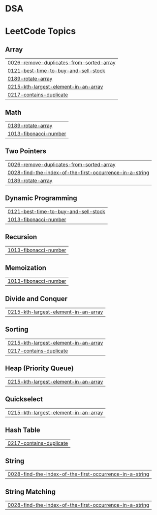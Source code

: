 # DSA
<!---LeetCode Topics Start-->
# LeetCode Topics
## Array
|  |
| ------- |
| [0026-remove-duplicates-from-sorted-array](https://github.com/RANJAN1602/DSA/tree/master/0026-remove-duplicates-from-sorted-array) |
| [0121-best-time-to-buy-and-sell-stock](https://github.com/RANJAN1602/DSA/tree/master/0121-best-time-to-buy-and-sell-stock) |
| [0189-rotate-array](https://github.com/RANJAN1602/DSA/tree/master/0189-rotate-array) |
| [0215-kth-largest-element-in-an-array](https://github.com/RANJAN1602/DSA/tree/master/0215-kth-largest-element-in-an-array) |
| [0217-contains-duplicate](https://github.com/RANJAN1602/DSA/tree/master/0217-contains-duplicate) |
## Math
|  |
| ------- |
| [0189-rotate-array](https://github.com/RANJAN1602/DSA/tree/master/0189-rotate-array) |
| [1013-fibonacci-number](https://github.com/RANJAN1602/DSA/tree/master/1013-fibonacci-number) |
## Two Pointers
|  |
| ------- |
| [0026-remove-duplicates-from-sorted-array](https://github.com/RANJAN1602/DSA/tree/master/0026-remove-duplicates-from-sorted-array) |
| [0028-find-the-index-of-the-first-occurrence-in-a-string](https://github.com/RANJAN1602/DSA/tree/master/0028-find-the-index-of-the-first-occurrence-in-a-string) |
| [0189-rotate-array](https://github.com/RANJAN1602/DSA/tree/master/0189-rotate-array) |
## Dynamic Programming
|  |
| ------- |
| [0121-best-time-to-buy-and-sell-stock](https://github.com/RANJAN1602/DSA/tree/master/0121-best-time-to-buy-and-sell-stock) |
| [1013-fibonacci-number](https://github.com/RANJAN1602/DSA/tree/master/1013-fibonacci-number) |
## Recursion
|  |
| ------- |
| [1013-fibonacci-number](https://github.com/RANJAN1602/DSA/tree/master/1013-fibonacci-number) |
## Memoization
|  |
| ------- |
| [1013-fibonacci-number](https://github.com/RANJAN1602/DSA/tree/master/1013-fibonacci-number) |
## Divide and Conquer
|  |
| ------- |
| [0215-kth-largest-element-in-an-array](https://github.com/RANJAN1602/DSA/tree/master/0215-kth-largest-element-in-an-array) |
## Sorting
|  |
| ------- |
| [0215-kth-largest-element-in-an-array](https://github.com/RANJAN1602/DSA/tree/master/0215-kth-largest-element-in-an-array) |
| [0217-contains-duplicate](https://github.com/RANJAN1602/DSA/tree/master/0217-contains-duplicate) |
## Heap (Priority Queue)
|  |
| ------- |
| [0215-kth-largest-element-in-an-array](https://github.com/RANJAN1602/DSA/tree/master/0215-kth-largest-element-in-an-array) |
## Quickselect
|  |
| ------- |
| [0215-kth-largest-element-in-an-array](https://github.com/RANJAN1602/DSA/tree/master/0215-kth-largest-element-in-an-array) |
## Hash Table
|  |
| ------- |
| [0217-contains-duplicate](https://github.com/RANJAN1602/DSA/tree/master/0217-contains-duplicate) |
## String
|  |
| ------- |
| [0028-find-the-index-of-the-first-occurrence-in-a-string](https://github.com/RANJAN1602/DSA/tree/master/0028-find-the-index-of-the-first-occurrence-in-a-string) |
## String Matching
|  |
| ------- |
| [0028-find-the-index-of-the-first-occurrence-in-a-string](https://github.com/RANJAN1602/DSA/tree/master/0028-find-the-index-of-the-first-occurrence-in-a-string) |
<!---LeetCode Topics End-->